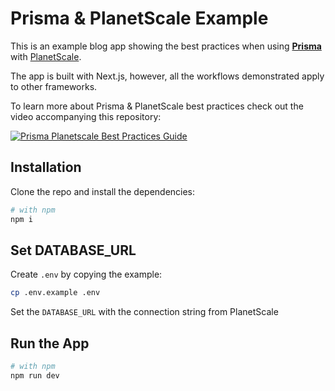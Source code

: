 # Prisma & PlanetScale Example

This is an example blog app showing the best practices when using [**Prisma**](http://www.prisma.io/) with [PlanetScale](https://planetscale.com/).

The app is built with Next.js, however, all the workflows demonstrated apply to other frameworks.

To learn more about Prisma & PlanetScale best practices check out the video accompanying this repository:

[![Prisma Planetscale Best Practices Guide](https://user-images.githubusercontent.com/1992255/148994499-4557004f-1471-4e19-850e-5946a76ccc15.png)](https://www.youtube.com/watch?v=iaHt5_hg44c)


## Installation

Clone the repo and install the dependencies:

```bash
# with npm
npm i
```


## Set DATABASE_URL

Create `.env` by copying the example:

```bash
cp .env.example .env
```

Set the `DATABASE_URL` with the connection string from PlanetScale


## Run the App

```bash
# with npm
npm run dev
```
